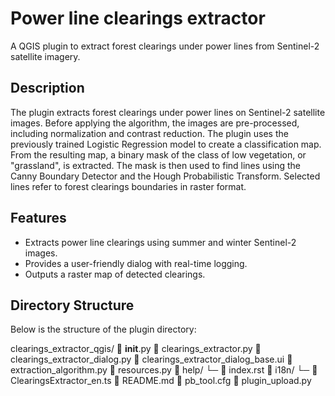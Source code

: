 # Power line clearings extractor

A QGIS plugin to extract forest clearings under power lines from Sentinel-2 satellite imagery.

## Description

The plugin extracts forest clearings under power lines on Sentinel-2 satellite images. Before applying the algorithm, the images are pre-processed, including normalization and contrast reduction. The plugin uses the previously trained Logistic Regression model to create a classification map. From the resulting map, a binary mask of the class of low vegetation, or "grassland", is extracted. The mask is then used to find lines using the Canny Boundary Detector and the Hough Probabilistic Transform. Selected lines refer to forest clearings boundaries in raster format.

## Features

- Extracts power line clearings using summer and winter Sentinel-2 images.
- Provides a user-friendly dialog with real-time logging.
- Outputs a raster map of detected clearings.

## Directory Structure

Below is the structure of the plugin directory:

clearings_extractor_qgis/
📜 __init__.py
📜 clearings_extractor.py
📜 clearings_extractor_dialog.py
📜 clearings_extractor_dialog_base.ui
📜 extraction_algorithm.py
📜 resources.py
📁 help/
   └─ 📜 index.rst
📁 i18n/
   └─ 📜 ClearingsExtractor_en.ts
📜 README.md
📜 pb_tool.cfg
📜 plugin_upload.py
